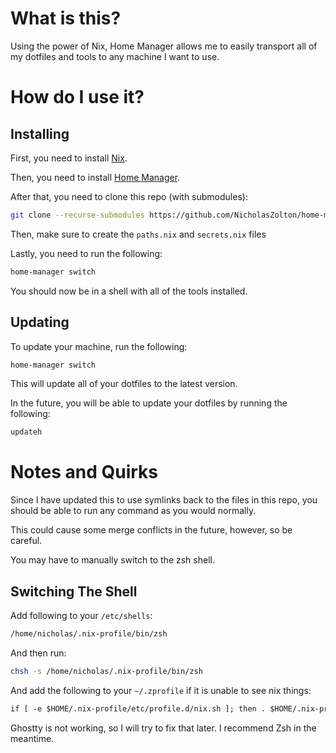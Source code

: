 # What is this?

Using the power of Nix, Home Manager allows me to easily transport all of my dotfiles and tools to any machine I want to use.

# How do I use it?

## Installing

First, you need to install [Nix](https://nixos.org/nix/download.html).

Then, you need to install [Home Manager](https://nix-community.github.io/home-manager/index.xhtml#sec-install-standalone).

After that, you need to clone this repo (with submodules):

```bash
git clone --recurse-submodules https://github.com/NicholasZolton/home-manager.git ~/.config/home-manager
```

Then, make sure to create the `paths.nix` and `secrets.nix` files 

Lastly, you need to run the following:

```bash
home-manager switch
```

You should now be in a shell with all of the tools installed.

## Updating

To update your machine, run the following:

```bash
home-manager switch
```

This will update all of your dotfiles to the latest version.

In the future, you will be able to update your dotfiles by running the following:

```bash
updateh
```

# Notes and Quirks

Since I have updated this to use symlinks back to the files in this repo, you should be able to run any command as you would normally.

This could cause some merge conflicts in the future, however, so be careful.

You may have to manually switch to the zsh shell.

## Switching The Shell

Add following to your `/etc/shells`:
```txt
/home/nicholas/.nix-profile/bin/zsh
```

And then run:
```bash
chsh -s /home/nicholas/.nix-profile/bin/zsh
```

And add the following to your `~/.zprofile` if it is unable to see nix things:
```txt
if [ -e $HOME/.nix-profile/etc/profile.d/nix.sh ]; then . $HOME/.nix-profile/etc/profile.d/nix.sh; fi
```

Ghostty is not working, so I will try to fix that later. I recommend Zsh in the meantime.

